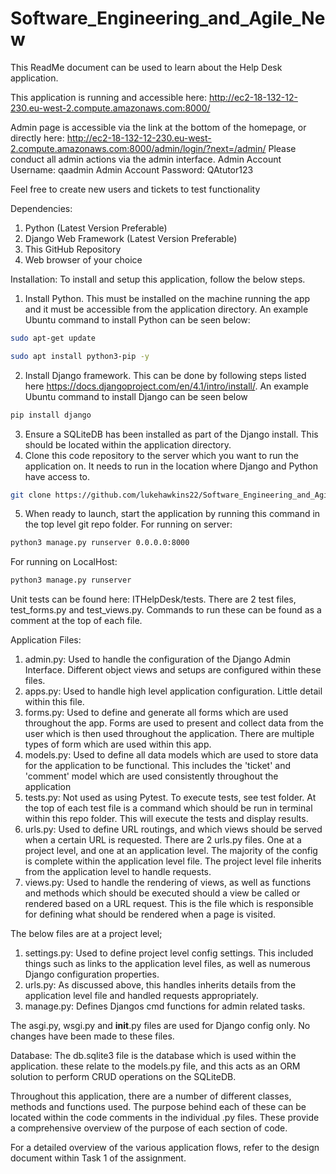 # Software_Engineering_and_Agile_New
This ReadMe document can be used to learn about the Help Desk application.

This application is running and accessible here:
http://ec2-18-132-12-230.eu-west-2.compute.amazonaws.com:8000/

Admin page is accessible via the link at the bottom of the homepage, or directly here:
http://ec2-18-132-12-230.eu-west-2.compute.amazonaws.com:8000/admin/login/?next=/admin/
Please conduct all admin actions via the admin interface. 
Admin Account Username: qaadmin
Admin Account Password: QAtutor123

Feel free to create new users and tickets to test functionality

Dependencies:
1. Python (Latest Version Preferable)
2. Django Web Framework (Latest Version Preferable)
3. This GitHub Repository
4. Web browser of your choice

Installation:
To install and setup this application, follow the below steps.
1. Install Python. This must be installed on the machine running the app and it must be accessible from the application directory. An example Ubuntu command to install Python can be seen below:
```bash
sudo apt-get update
```
```bash
sudo apt install python3-pip -y
```
2. Install Django framework. This can be done by following steps listed here https://docs.djangoproject.com/en/4.1/intro/install/. An example Ubuntu command to install Django can be seen below
```bash
pip install django
```
3. Ensure a SQLiteDB has been installed as part of the Django install. This should be located within the application directory.
4. Clone this code repository to the server which you want to run the application on. It needs to run in the location where Django and Python have access to. 
```bash
git clone https://github.com/lukehawkins22/Software_Engineering_and_Agile.git
```
5. When ready to launch, start the application by running this command in the top level git repo folder. 
For running on server:
```bash
python3 manage.py runserver 0.0.0.0:8000
```
For running on LocalHost:
```bash
python3 manage.py runserver 
```

Unit tests can be found here: ITHelpDesk/tests. There are 2 test files, test_forms.py and test_views.py. Commands to run these can be found as a comment at the top of each file.

Application Files:
1. admin.py: Used to handle the configuration of the Django Admin Interface. Different object views and setups are configured within these files.
2. apps.py: Used to handle high level application configuration. Little detail within this file.
3. forms.py: Used to define and generate all forms which are used throughout the app. Forms are used to present and collect data from the user which is then used throughout the application. There are multiple types of form which are used within this app.
4. models.py: Used to define all data models which are used to store data for the application to be functional. This includes the 'ticket' and 'comment' model which are used consistently throughout the application
5. tests.py: Not used as using Pytest. To execute tests, see test folder. At the top of each test file is a command which should be run in terminal within this repo folder. This will execute the tests and display results. 
6. urls.py: Used to define URL routings, and which views should be served when a certain URL is requested. There are 2 urls.py files. One at a project level, and one at an application level. The majority of the config is complete within the application level file. The project level file inherits from the application level to handle requests.
7. views.py: Used to handle the rendering of views, as well as functions and methods which should be executed should a view be called or rendered based on a URL request. This is the file which is responsible for defining what should be rendered when a page is visited. 

The below files are at a project level;
1. settings.py: Used to define project level config settings. This included things such as links to the application level files, as well as numerous Django configuration properties. 
2. urls.py: As discussed above, this handles inherits details from the application level file and handled requests appropriately. 
3. manage.py: Defines Djangos cmd functions for admin related tasks.

The asgi.py, wsgi.py and __init__.py files are used for Django config only. No changes have been made to these files. 

Database: The db.sqlite3 file is the database which is used within the application. these relate to the models.py file, and this acts as an ORM solution to perform CRUD operations on the SQLiteDB. 

Throughout this application, there are a number of different classes, methods and functions used. The purpose behind each of these can be located within the code comments in the individual .py files. These provide a comprehensive overview of the purpose of each section of code. 

For a detailed overview of the various application flows, refer to the design document within Task 1 of the assignment. 
